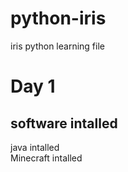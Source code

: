 # python-iris
iris python learning file
# Day 1
## software intalled 
java intalled  
Minecraft intalled
